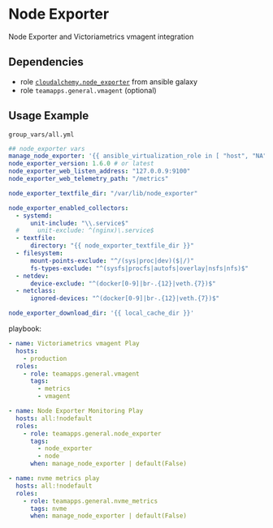 # Node Exporter

Node Exporter and Victoriametrics vmagent integration

## Dependencies

- role [`cloudalchemy.node_exporter`](https://github.com/cloudalchemy/ansible-node-exporter) from ansible galaxy
- role `teamapps.general.vmagent` (optional)

## Usage Example

`group_vars/all.yml`

~~~yaml
## node_exporter vars
manage_node_exporter: '{{ ansible_virtualization_role in [ "host", "NA" ] }}' # only on physical servers
node_exporter_version: 1.6.0 # or latest
node_exporter_web_listen_address: "127.0.0.9:9100"
node_exporter_web_telemetry_path: "/metrics"

node_exporter_textfile_dir: "/var/lib/node_exporter"

node_exporter_enabled_collectors:
  - systemd:
      unit-include: "\\.service$"
  #     unit-exclude: ^(nginx)\.service$
  - textfile:
      directory: "{{ node_exporter_textfile_dir }}"
  - filesystem:
      mount-points-exclude: "^/(sys|proc|dev)($|/)"
      fs-types-exclude: "^(sysfs|procfs|autofs|overlay|nsfs|nfs)$"
  - netdev:
      device-exclude: "^(docker[0-9]|br-.{12}|veth.{7})$"
  - netclass:
      ignored-devices: "^(docker[0-9]|br-.{12}|veth.{7})$"

node_exporter_download_dir: '{{ local_cache_dir }}'
~~~

playbook:

~~~yaml
- name: Victoriametrics vmagent Play
  hosts:
    - production
  roles:
    - role: teamapps.general.vmagent
      tags:
        - metrics
        - vmagent

- name: Node Exporter Monitoring Play
  hosts: all:!nodefault
  roles:
    - role: teamapps.general.node_exporter
      tags:
        - node_exporter
        - node
      when: manage_node_exporter | default(False)

- name: nvme metrics play
  hosts: all:!nodefault
  roles:
    - role: teamapps.general.nvme_metrics
      tags: nvme
      when: manage_node_exporter | default(False)
~~~
